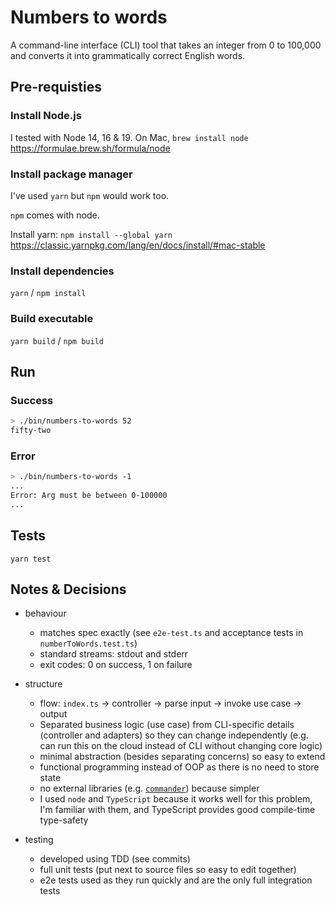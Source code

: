 # Numbers to words

A command-line interface (CLI) tool that takes an integer from 0 to 100,000 and converts it into grammatically correct
English words.

## Pre-requisties

### Install Node.js

I tested with Node 14, 16 & 19. On Mac, `brew install node` <https://formulae.brew.sh/formula/node>

### Install package manager

I've used `yarn` but `npm` would work too.

`npm` comes with node.

Install yarn: `npm install --global yarn` <https://classic.yarnpkg.com/lang/en/docs/install/#mac-stable>

### Install dependencies

`yarn` / `npm install`

### Build executable

`yarn build` / `npm build`

## Run

### Success

```bash
> ./bin/numbers-to-words 52
fifty-two
```

### Error

```bash
> ./bin/numbers-to-words -1
...
Error: Arg must be between 0-100000
...
```

## Tests

`yarn test`

## Notes & Decisions

- behaviour

  - matches spec exactly (see `e2e-test.ts` and acceptance tests in `numberToWords.test.ts`)
  - standard streams: stdout and stderr
  - exit codes: 0 on success, 1 on failure

- structure

  - flow: `index.ts` -> controller -> parse input -> invoke use case -> output
  - Separated business logic (use case) from CLI-specific details (controller and adapters) so they can change independently (e.g. can run this on the cloud instead of CLI without changing core logic)
  - minimal abstraction (besides separating concerns) so easy to extend
  - functional programming instead of OOP as there is no need to store state
  - no external libraries (e.g. [`commander`](https://www.npmjs.com/package/commander)) because simpler
  - I used `node` and `TypeScript` because it works well for this problem, I'm familiar with them, and TypeScript provides good compile-time type-safety

- testing
  - developed using TDD (see commits)
  - full unit tests (put next to source files so easy to edit together)
  - e2e tests used as they run quickly and are the only full integration tests
